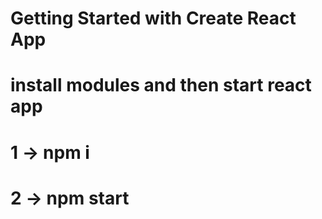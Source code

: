 # Getting Started with Create React App

# install modules and then start react app 

# 1 -> npm i
# 2 -> npm start
